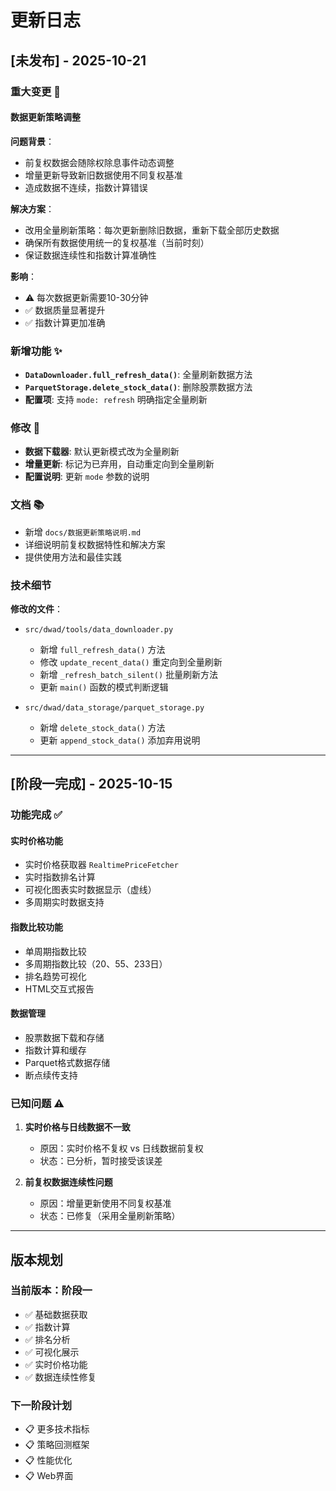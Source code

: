 # 更新日志

## [未发布] - 2025-10-21

### 重大变更 🚨

#### 数据更新策略调整

**问题背景**：
- 前复权数据会随除权除息事件动态调整
- 增量更新导致新旧数据使用不同复权基准
- 造成数据不连续，指数计算错误

**解决方案**：
- 改用全量刷新策略：每次更新删除旧数据，重新下载全部历史数据
- 确保所有数据使用统一的复权基准（当前时刻）
- 保证数据连续性和指数计算准确性

**影响**：
- ⚠️ 每次数据更新需要10-30分钟
- ✅ 数据质量显著提升
- ✅ 指数计算更加准确

### 新增功能 ✨

- **`DataDownloader.full_refresh_data()`**: 全量刷新数据方法
- **`ParquetStorage.delete_stock_data()`**: 删除股票数据方法
- **配置项**: 支持 `mode: refresh` 明确指定全量刷新

### 修改 🔧

- **数据下载器**: 默认更新模式改为全量刷新
- **增量更新**: 标记为已弃用，自动重定向到全量刷新
- **配置说明**: 更新 `mode` 参数的说明

### 文档 📚

- 新增 `docs/数据更新策略说明.md`
- 详细说明前复权数据特性和解决方案
- 提供使用方法和最佳实践

### 技术细节

**修改的文件**：
- `src/dwad/tools/data_downloader.py`
  - 新增 `full_refresh_data()` 方法
  - 修改 `update_recent_data()` 重定向到全量刷新
  - 新增 `_refresh_batch_silent()` 批量刷新方法
  - 更新 `main()` 函数的模式判断逻辑

- `src/dwad/data_storage/parquet_storage.py`
  - 新增 `delete_stock_data()` 方法
  - 更新 `append_stock_data()` 添加弃用说明

---

## [阶段一完成] - 2025-10-15

### 功能完成 ✅

#### 实时价格功能
- 实时价格获取器 `RealtimePriceFetcher`
- 实时指数排名计算
- 可视化图表实时数据显示（虚线）
- 多周期实时数据支持

#### 指数比较功能
- 单周期指数比较
- 多周期指数比较（20、55、233日）
- 排名趋势可视化
- HTML交互式报告

#### 数据管理
- 股票数据下载和存储
- 指数计算和缓存
- Parquet格式数据存储
- 断点续传支持

### 已知问题 ⚠️

1. **实时价格与日线数据不一致**
   - 原因：实时价格不复权 vs 日线数据前复权
   - 状态：已分析，暂时接受该误差
   
2. **前复权数据连续性问题**
   - 原因：增量更新使用不同复权基准
   - 状态：已修复（采用全量刷新策略）

---

## 版本规划

### 当前版本：阶段一
- ✅ 基础数据获取
- ✅ 指数计算
- ✅ 排名分析
- ✅ 可视化展示
- ✅ 实时价格功能
- ✅ 数据连续性修复

### 下一阶段计划
- 📋 更多技术指标
- 📋 策略回测框架
- 📋 性能优化
- 📋 Web界面
